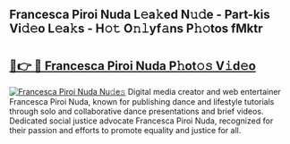 ## Francesca Piroi Nuda L𝚎a𝚔ed N𝚞𝚍e - Part-kis Vi𝚍𝚎o L𝚎a𝚔s - H𝚘𝚝 O𝚗𝚕yf𝚊ns P𝚑𝚘tos fMktr

# <h2><a href="http://kf38ycw.oniu.top/?m=Francesca+Piroi+Nuda">🔗👉 🔴 Francesca Piroi Nuda P𝚑ot𝚘𝚜 V𝚒d𝚎o</a></h2>

[![Francesca Piroi Nuda Nu𝚍e𝚜](https://i.imgur.com/0qMVB7G.gif)](http://kf38ycw.oniu.top/?m=Francesca+Piroi+Nuda)
Digital media creator and web entertainer Francesca Piroi Nuda, known for publishing dance and lifestyle tutorials through solo and collaborative dance presentations and brief videos. Dedicated social justice advocate Francesca Piroi Nuda, recognized for their passion and efforts to promote equality and justice for all.  
